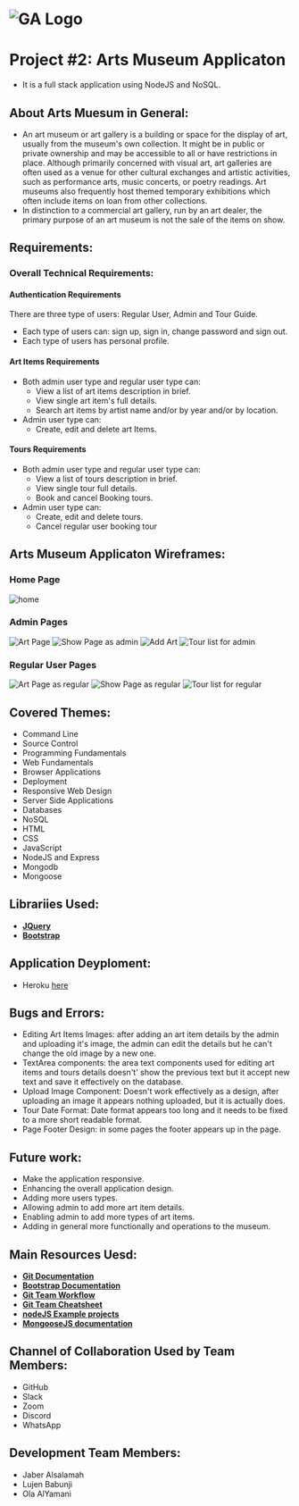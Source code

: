 # ![GA Logo](https://ga-dash.s3.amazonaws.com/production/assets/logo-9f88ae6c9c3871690e33280fcf557f33.png) 

# Project #2: Arts Museum Applicaton
- It is a full stack application using NodeJS and NoSQL.

## About Arts Muesum in General:
- An art museum or art gallery is a building or space for the display of art, usually from the museum's own collection. It might be in public or private ownership and may be accessible to all or have restrictions in place. Although primarily concerned with visual art, art galleries are often used as a venue for other cultural exchanges and artistic activities, such as performance arts, music concerts, or poetry readings. Art museums also frequently host themed temporary exhibitions which often include items on loan from other collections.
- In distinction to a commercial art gallery, run by an art dealer, the primary purpose of an art museum is not the sale of the items on show.

## Requirements:

### Overall Technical Requirements:

#### Authentication Requirements
There are three type of users: Regular User, Admin and Tour Guide.
- Each type of users can: sign up, sign in, change password and sign out.
- Each type of users has personal profile.

#### Art Items Requirements
- Both admin user type and regular user type can:
    - View a list of art items description in brief.
    - View single art item's full details.
    - Search art items by artist name and/or by year and/or by location.
- Admin user type can:
    - Create, edit and delete art Items.

#### Tours Requirements
- Both admin user type and regular user type can:
    - View a list of tours description in brief.
    - View single tour full details.
    - Book and cancel Booking tours. 
- Admin user type can:
    - Create, edit and delete tours.
    - Cancel regular user booking tour


## Arts Museum Applicaton Wireframes:
### Home Page
![home](https://media.git.generalassemb.ly/user/26796/files/e3a8e780-74c8-11ea-93c1-57c502b3c083)

### Admin Pages
![Art Page](https://media.git.generalassemb.ly/user/26796/files/4bf7c900-74c9-11ea-80c5-3f1635a7410f)
![Show Page as admin](https://media.git.generalassemb.ly/user/26796/files/a47b9600-74ca-11ea-8d34-c5b59301f13c)
![Add Art](https://media.git.generalassemb.ly/user/26796/files/49966e80-74cb-11ea-8040-f6c2bc66cdae)
![Tour list for admin](https://media.git.generalassemb.ly/user/26796/files/fae9d400-74cc-11ea-84fe-1c06b018aeeb)

### Regular User Pages
![Art Page as regular](https://media.git.generalassemb.ly/user/26796/files/038cdb00-74ca-11ea-9e1d-569c6db07981)
![Show Page as regular](https://media.git.generalassemb.ly/user/26796/files/1e614e80-74ce-11ea-831a-8c5ee91cd107)
![Tour list for regular](https://media.git.generalassemb.ly/user/26796/files/8b73e480-74cc-11ea-8538-010d199d88e1)

## Covered Themes: 
- Command Line
- Source Control
- Programming Fundamentals
- Web Fundamentals
- Browser Applications
- Deployment
- Responsive Web Design
- Server Side Applications
- Databases
- NoSQL
- HTML
- CSS
- JavaScript
- NodeJS and Express
- Mongodb
- Mongoose

## Librariies Used:
- **[JQuery](https://jquery.com)**
- **[Bootstrap](https://www.npmjs.com/package/bootstrap)**

## Application Deyploment:
- Heroku [here](https://devcenter.heroku.com/articles/deploying-nodejs)

## Bugs and Errors: 
- Editing Art Items Images: after adding an art item details by the admin and uploading it's image, the admin can edit the details but he can't change the old image by a new one.
- TextArea components: the area text components used for editing art items and tours details doesn't' show the previous text but it accept new text and save it effectively on the database.
- Upload Image Component: Doesn't work effectively as a design, after uploading an image it appears nothing uploaded, but it is actually does.
- Tour Date Format: Date format appears too long and it needs to be fixed to a more short readable format. 
- Page Footer Design: in some pages the footer appears up in the page. 

## Future work: 
- Make the application responsive.
- Enhancing the overall application design. 
- Adding more users types.
- Allowing admin to add more art item details.
- Enabling admin to add more types of art items.
- Adding in general more functionally and operations to the museum.

## Main Resources Uesd: 
- **[Git Documentation](https://git-scm.com/doc)**
- **[Bootstrap Documentation](https://getbootstrap.com/docs/4.1/getting-started/introduction/)**
- **[Git Team Workflow](https://www.atlassian.com/git/tutorials/comparing-workflows)**
- **[Git Team Cheatsheet](https://jameschambers.co/writing/git-team-workflow-cheatsheet/)**
- **[nodeJS Example projects](https://github.com/sqreen/awesome-nodejs-projects)**
- **[MongooseJS documentation](https://mongoosejs.com/docs/index.html)**

## Channel of Collaboration Used by Team Members: 
- GitHub
- Slack
- Zoom 
- Discord
- WhatsApp

## Development Team Members: 
- Jaber Alsalamah
- Lujen Babunji
- Ola AlYamani